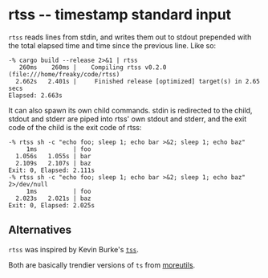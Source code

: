 # rtss -- timestamp standard input

`rtss` reads lines from stdin, and writes them out to stdout prepended with the
total elapsed time and time since the previous line.  Like so:

```
-% cargo build --release 2>&1 | rtss
   260ms    260ms |    Compiling rtss v0.2.0 (file:///home/freaky/code/rtss)
  2.662s   2.401s |     Finished release [optimized] target(s) in 2.65 secs
Elapsed: 2.663s
```

It can also spawn its own child commands.  stdin is redirected to the child,
stdout and stderr are piped into rtss' own stdout and stderr, and the exit code
of the child is the exit code of rtss:

```
-% rtss sh -c "echo foo; sleep 1; echo bar >&2; sleep 1; echo baz"
     1ms          | foo
  1.056s   1.055s | bar
  2.109s   2.107s | baz
Exit: 0, Elapsed: 2.111s
-% rtss sh -c "echo foo; sleep 1; echo bar >&2; sleep 1; echo baz" 2>/dev/null
     1ms          | foo
  2.023s   2.021s | baz
Exit: 0, Elapsed: 2.025s
```

## Alternatives

`rtss` was inspired by Kevin Burke's [`tss`](https://github.com/kevinburke/tss).

Both are basically trendier versions of `ts` from [moreutils](https://joeyh.name/code/moreutils/).
